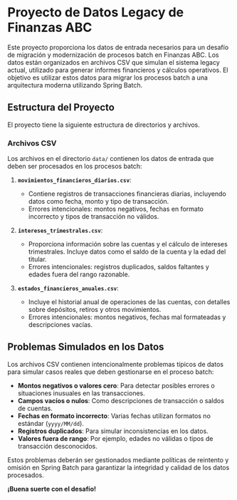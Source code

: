 # Proyecto de Datos Legacy de Finanzas ABC

Este proyecto proporciona los datos de entrada necesarios para un desafío de migración y modernización de procesos batch en Finanzas ABC. Los datos están organizados en archivos CSV que simulan el sistema legacy actual, utilizado para generar informes financieros y cálculos operativos. El objetivo es utilizar estos datos para migrar los procesos batch a una arquitectura moderna utilizando Spring Batch.

## Estructura del Proyecto

El proyecto tiene la siguiente estructura de directorios y archivos.

### Archivos CSV

Los archivos en el directorio `data/` contienen los datos de entrada que deben ser procesados en los procesos batch:

1. **`movimientos_financieros_diarios.csv`**: 
   - Contiene registros de transacciones financieras diarias, incluyendo datos como fecha, monto y tipo de transacción. 
   - Errores intencionales: montos negativos, fechas en formato incorrecto y tipos de transacción no válidos.

2. **`intereses_trimestrales.csv`**: 
   - Proporciona información sobre las cuentas y el cálculo de intereses trimestrales. Incluye datos como el saldo de la cuenta y la edad del titular.
   - Errores intencionales: registros duplicados, saldos faltantes y edades fuera del rango razonable.

3. **`estados_financieros_anuales.csv`**: 
   - Incluye el historial anual de operaciones de las cuentas, con detalles sobre depósitos, retiros y otros movimientos.
   - Errores intencionales: montos negativos, fechas mal formateadas y descripciones vacías.

## Problemas Simulados en los Datos

Los archivos CSV contienen intencionalmente problemas típicos de datos para simular casos reales que deben gestionarse en el proceso batch:
- **Montos negativos o valores cero**: Para detectar posibles errores o situaciones inusuales en las transacciones.
- **Campos vacíos o nulos**: Como descripciones de transacción o saldos de cuentas.
- **Fechas en formato incorrecto**: Varias fechas utilizan formatos no estándar (`yyyy/MM/dd`).
- **Registros duplicados**: Para simular inconsistencias en los datos.
- **Valores fuera de rango**: Por ejemplo, edades no válidas o tipos de transacción desconocidos.

Estos problemas deberán ser gestionados mediante políticas de reintento y omisión en Spring Batch para garantizar la integridad y calidad de los datos procesados.


**¡Buena suerte con el desafío!**